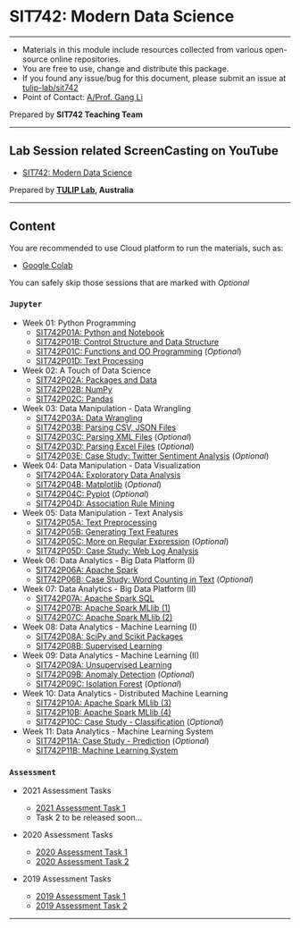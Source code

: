 # SIT742: Modern Data Science 

---
- Materials in this module include resources collected from various open-source online repositories.
- You are free to use, change and distribute this package.
- If you found any issue/bug for this document, please submit an issue at [tulip-lab/sit742](https://github.com/tulip-lab/sit742/issues)
- Point of Contact: [A/Prof. Gang Li](https://github.com/tuliplab)

Prepared by **SIT742 Teaching Team**

---

## Lab Session related ScreenCasting on YouTube

- [SIT742: Modern Data Science](https://www.youtube.com/channel/UCa4FyLtoc_2cNFOVT6bSMLQ)  

Prepared by **[TULIP Lab](http://www.tulip.org.au), Australia**

---

## Content

You are recommended to use Cloud platform to run the materials, such as:

- [Google Colab](http://colab.research.google.com)

You can safely skip those sessions that are marked with *Optional*

### `Jupyter`

* Week 01: Python Programming
  * [SIT742P01A: Python and Notebook](Jupyter/SIT742P01A-Python.ipynb)
  * [SIT742P01B: Control Structure and Data Structure](Jupyter/SIT742P01B-ControlAdvData.ipynb)
  * [SIT742P01C: Functions and OO Programming](Jupyter/SIT742P01C-FunctionOO.ipynb)  (*Optional*)
  * [SIT742P01D: Text Processing](Jupyter/SIT742P01D-TextProcess.ipynb)
* Week 02: A Touch of Data Science
  * [SIT742P02A: Packages and Data](Jupyter/SIT742P02A-PackagesAndData.ipynb)
  * [SIT742P02B: NumPy](Jupyter/SIT742P02B-StructuredDataNumPy.ipynb)
  * [SIT742P02C: Pandas](Jupyter/SIT742P02C-OperationsinPandas.ipynb)
* Week 03: Data Manipulation - Data Wrangling
  * [SIT742P03A: Data Wrangling](Jupyter/SIT742P03A-DataWrangling.ipynb)
  * [SIT742P03B: Parsing CSV, JSON Files](Jupyter/SIT742P03B-ParsingCSVJSONFiles.ipynb)
  * [SIT742P03C: Parsing XML Files](Jupyter/SIT742P03C-ParsingXMLFiles.ipynb)  (*Optional*)
  * [SIT742P03D: Parsing Excel Files](Jupyter/SIT742P03D-ParsingExcelFiles.ipynb)  (*Optional*)
  * [SIT742P03E: Case Study: Twitter Sentiment Analysis](Jupyter/SIT742P03E-CS-Twitter.ipynb) (*Optional*)
* Week 04: Data Manipulation - Data Visualization
  * [SIT742P04A: Exploratory Data Analysis](Jupyter/SIT742P04A-ExploratoryDA.ipynb)
  * [SIT742P04B: Matplotlib](Jupyter/SIT742P04B-Matplotlib.ipynb)  (*Optional*)
  * [SIT742P04C: Pyplot](Jupyter/SIT742P04C-Pyplot.ipynb)  (*Optional*)
  * [SIT742P04D: Association Rule Mining](Jupyter/SIT742P04D-ARMining.ipynb)
* Week 05: Data Manipulation - Text Analysis
  * [SIT742P05A: Text Preprocessing](Jupyter/SIT742P05A-TextPreprocessing.ipynb)
  * [SIT742P05B: Generating Text Features](Jupyter/SIT742P05B-TextFeatures.ipynb) 
  * [SIT742P05C: More on Regular Expression](Jupyter/SIT742P05C-MoreRegEx.ipynb)  (*Optional*)
  * [SIT742P05D: Case Study: Web Log Analysis](Jupyter/SIT742P05D-CS-Weblog.ipynb)
* Week 06: Data Analytics - Big Data Platform (I)
  * [SIT742P06A: Apache Spark](Jupyter/SIT742P06A-Spark.ipynb)
  * [SIT742P06B: Case Study: Word Counting in Text](Jupyter/SIT742P06B-CS-WordCount.ipynb)  (*Optional*)
* Week 07: Data Analytics - Big Data Platform (II)
  * [SIT742P07A: Apache Spark SQL](Jupyter/SIT742P07A-SparkSQL.ipynb)
  * [SIT742P07B: Apache Spark MLlib (1)](Jupyter/SIT742P07B-MLlib-DataType.ipynb)
  * [SIT742P07C: Apache Spark MLlib (2)](Jupyter/SIT742P07C-MLlib-OHE.ipynb)
* Week 08: Data Analytics - Machine Learning (I)
  * [SIT742P08A: SciPy and Scikit Packages](Jupyter/SIT742P08A-SciPyScikit.ipynb)
  * [SIT742P08B: Supervised Learning](Jupyter/SIT742P08B-Supervised.ipynb)
* Week 09: Data Analytics - Machine Learning (II)
  * [SIT742P09A: Unsupervised Learning](Jupyter/SIT742P09A-Unsupervised.ipynb)
  * [SIT742P09B: Anomaly Detection](Jupyter/SIT742P09B-AbnomalyDetection.ipynb)  (*Optional*)
  * [SIT742P09C: Isolation Forest](Jupyter/SIT742P09C-IsolationForest.ipynb)  (*Optional*)
* Week 10: Data Analytics - Distributed Machine Learning 
  * [SIT742P10A: Apache Spark MLlib (3)](Jupyter/SIT742P10A-MLlib-Supervised.ipynb)
  * [SIT742P10B: Apache Spark MLlib (4)](Jupyter/SIT742P10B-MLlib-Unsupervised.ipynb)
  * [SIT742P10C: Case Study - Classification](Jupyter/SIT742P10C-CS-Classification.ipynb) (*Optional*)
* Week 11: Data Analytics - Machine Learning System
  * [SIT742P11A: Case Study - Prediction](Jupyter/SIT742P11A-CS-Prediction.ipynb) (*Optional*)
  * [SIT742P11B: Machine Learning System](Jupyter/SIT742P11B-MLSystem.ipynb) 
  

### `Assessment` 

* 2021 Assessment Tasks 
  * [2021 Assessment Task 1](Assessment/2021/SIT742Task1.ipynb) 
  * Task 2 to be released soon...

* 2020 Assessment Tasks 
  * [2020 Assessment Task 1](Assessment/2020/SIT742Task1.ipynb) 
  * [2020 Assessment Task 2](Assessment/2020/SIT742Task2.ipynb) 

* 2019 Assessment Tasks 
  * [2019 Assessment Task 1](Assessment/2019/SIT742Task1.ipynb)  
  * [2019 Assessment Task 2](Assessment/2019/SIT742Task2.ipynb)

---
